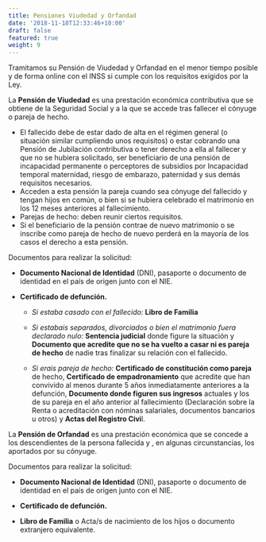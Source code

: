 ```yaml
---
title: Pensiones Viudedad y Orfandad
date: '2018-11-18T12:33:46+10:00'
draft: false
featured: true
weight: 9
---
```

Tramitamos su Pensión de Viudedad y Orfandad en el menor tiempo posible y de forma online con el INSS si cumple con los requisitos exigidos por la Ley.

La **Pensión de Viudedad** es una prestación económica contributiva que se obtiene de la Seguridad Social y a la que se accede tras fallecer el cónyuge o pareja de hecho.

*   El fallecido debe de estar dado de alta en el régimen general (o situación similar cumpliendo unos requisitos) o estar cobrando una Pensión de Jubilación contributiva o tener derecho a ella al fallecer y que no se hubiera solicitado, ser beneficiario de una pensión de incapacidad permanente o perceptores de subsidios por Incapacidad temporal maternidad, riesgo de embarazo, paternidad y sus demás requisitos necesarios.
*   Acceden a esta pensión la pareja cuando sea cónyuge del fallecido y tengan hijos en común, o bien si se hubiera celebrado el matrimonio en los 12 meses anteriores al fallecimiento.
*   Parejas de hecho: deben reunir ciertos requisitos.
*   Si el beneficiario de la pensión contrae de nuevo matrimonio o se inscribe como pareja de hecho de nuevo perderá en la mayoría de los casos el derecho a esta pensión.

Documentos para realizar la solicitud:

*   **Documento Nacional de Identidad** (DNI), pasaporte o documento de identidad en el país de origen junto con el NIE.

*   **Certificado de defunción.**

    *   *Si estaba casado con el fallecido:* **Libro de Familia**

    *   *Si estabais separados, divorciados o bien el matrimonio fuera declarado nulo:* **Sentencia judicial** donde figure la situación y **Documento que acredite que no se ha vuelto a casar ni es pareja de hecho** de nadie tras finalizar su relación con el fallecido.

    *   *Si erais pareja de hecho:* **Certificado de constitución como pareja** de hecho, **Certificado de empadronamiento** que acredite que han convivido al menos durante 5 años inmediatamente anteriores a la defunción, **Documento donde figuren sus ingresos** actuales y los de su pareja en el año anterior al fallecimiento (Declaración sobre la Renta o acreditación con nóminas salariales, documentos bancarios u otros) y **Actas del Registro Civi**l.



La **Pensión de Orfandad** es una prestación económica que se concede a los descendientes de la persona fallecida y , en algunas circunstancias,  los aportados por su cónyuge.

Documentos para realizar la solicitud:

*   **Documento Nacional de Identidad** (DNI), pasaporte o documento de identidad en el país de origen junto con el NIE.

*   **Certificado de defunción.**

*   **Libro de Familia** o Acta/s de nacimiento de los hijos o documento extranjero equivalente.










